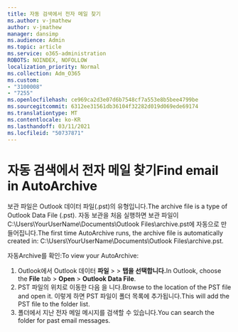 ```yaml
---
title: 자동 검색에서 전자 메일 찾기
ms.author: v-jmathew
author: v-jmathew
manager: dansimp
ms.audience: Admin
ms.topic: article
ms.service: o365-administration
ROBOTS: NOINDEX, NOFOLLOW
localization_priority: Normal
ms.collection: Adm_O365
ms.custom:
- "3100008"
- "7255"
ms.openlocfilehash: ce969ca2d3e07d6b7548cf7a553e8b5bee4799be
ms.sourcegitcommit: 6312ee31561db36104f32282d019d069ede69174
ms.translationtype: MT
ms.contentlocale: ko-KR
ms.lasthandoff: 03/11/2021
ms.locfileid: "50737871"
---
```

# <a name="find-email-in-autoarchive"></a><span data-ttu-id="c1995-102">자동 검색에서 전자 메일 찾기</span><span class="sxs-lookup"><span data-stu-id="c1995-102">Find email in AutoArchive</span></span>

<span data-ttu-id="c1995-103">보관 파일은 Outlook 데이터 파일(.pst)의 유형입니다.</span><span class="sxs-lookup"><span data-stu-id="c1995-103">The archive file is a type of Outlook Data File (.pst).</span></span> <span data-ttu-id="c1995-104">자동 보관을 처음 실행하면 보관 파일이 C:\Users\YourUserName\Documents\Outlook Files\archive.pst에 자동으로 만들어집니다.</span><span class="sxs-lookup"><span data-stu-id="c1995-104">The first time AutoArchive runs, the archive file is automatically created in: C:\Users\YourUserName\Documents\Outlook Files\archive.pst.</span></span>

<span data-ttu-id="c1995-105">자동Archive를 확인:</span><span class="sxs-lookup"><span data-stu-id="c1995-105">To view your AutoArchive:</span></span>

1. <span data-ttu-id="c1995-106">Outlook에서 Outlook 데이터 **파일** >   >  **탭을 선택합니다.**</span><span class="sxs-lookup"><span data-stu-id="c1995-106">In Outlook, choose the **File** tab > **Open** > **Outlook Data File**.</span></span>
2. <span data-ttu-id="c1995-107">PST 파일의 위치로 이동한 다음 을 니다.</span><span class="sxs-lookup"><span data-stu-id="c1995-107">Browse to the location of the PST file and open it.</span></span> <span data-ttu-id="c1995-108">이렇게 하면 PST 파일이 폴더 목록에 추가됩니다.</span><span class="sxs-lookup"><span data-stu-id="c1995-108">This will add the PST file to the folder list.</span></span>
3. <span data-ttu-id="c1995-109">폴더에서 지난 전자 메일 메시지를 검색할 수 있습니다.</span><span class="sxs-lookup"><span data-stu-id="c1995-109">You can search the folder for past email messages.</span></span>
